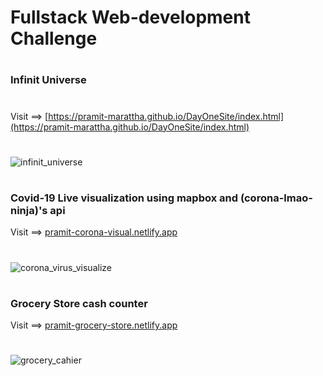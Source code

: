 # Fullstack Web-development Challenge
#
### Infinit Universe
#
Visit ==> [https://pramit-marattha.github.io/DayOneSite/index.html](https://pramit-marattha.github.io/DayOneSite/index.html)
#
![infinit_universe](https://user-images.githubusercontent.com/37651620/79695626-abaaee00-8297-11ea-9595-94a3b8d70c82.gif)

#
#

### Covid-19 Live visualization using mapbox and (corona-lmao-ninja)'s api
Visit ==> [pramit-corona-visual.netlify.app](https://pramit-corona-visual.netlify.app/)
#
![corona_virus_visualize](https://user-images.githubusercontent.com/37651620/79695953-77383180-8299-11ea-80fd-4da27e39999a.gif)

#
#

### Grocery Store cash counter  
Visit ==> [pramit-grocery-store.netlify.app](https://pramit-grocery-store.netlify.app/)
#
![grocery_cahier](https://user-images.githubusercontent.com/37651620/79696198-e6625580-829a-11ea-8081-bd9a1a73d5f5.gif)

#
#
